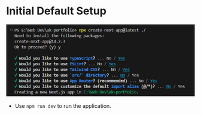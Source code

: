 # Initial Default Setup

![next-app installation](image.png)

- Use `npm run dev` to run the application.

